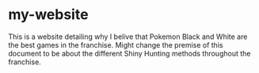 # my-website
This is a website detailing why I belive that Pokemon Black and White are the best games in the franchise.
Might change the premise of this document to be about the different Shiny Hunting methods throughout the franchise.
